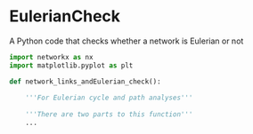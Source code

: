 # EulerianCheck
A Python code that checks whether a network is Eulerian or not
```python
import networkx as nx
import matplotlib.pyplot as plt

def network_links_andEulerian_check():
    
    '''For Eulerian cycle and path analyses'''
    
    '''There are two parts to this function'''
    ...
```
